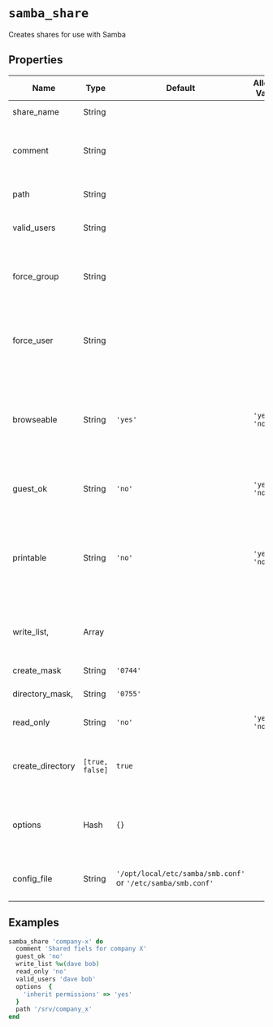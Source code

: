 # `samba_share`

Creates shares for use with Samba

## Properties

| Name             | Type            | Default                                                       | Allowed Values | Description                                                                                                      |
| ---------------- | --------------- | ------------------------------------------------------------- | -------------- | ---------------------------------------------------------------------------------------------------------------- |
| share_name       | String          |                                                               |                | The name of the share                                                                                            |
| comment          | String          |                                                               |                | Comment string to associate with the new share                                                                   |
| path             | String          |                                                               |                | Path to directory to share                                                                                       |
| valid_users      | String          |                                                               |                | A string of allowed users                                                                                        |
| force_group      | String          |                                                               |                | Force ownership of files on the share to specified group                                                         |
| force_user       | String          |                                                               |                | Force ownership of files on the share to specified user                                                          |
| browseable       | String          | `'yes'`                                                       | `'yes'` `'no'` | Controls whether this share is seen in the list of available shares in a net view and in the browse list         |
| guest_ok         | String          | `'no'`                                                        | `'yes'` `'no'` | Allow anoymous access to the share                                                                               |
| printable        | String          | `'no'`                                                        | `'yes'` `'no'` | If set to yes, then clients may open, write to and submit spool files on the directory specified for the service |
| write_list,      | Array           |                                                               |                | An array of Unix users allowed to write to the share                                                             |
| create_mask      | String          | `'0744'`                                                      |                | Create mask for directory                                                                                        |
| directory_mask,  | String          | `'0755'`                                                      |                | Mask for directory                                                                                               |
| read_only        | String          | `'no'`                                                        | `'yes'` `'no'` | Whether files on the share are writeable                                                                         |
| create_directory | `[true, false]` | `true`                                                        |                | Whether to create the new share directory on disk                                                                |
| options          | Hash            | `{}`                                                          |                | A hash of extra options to pass to the configuration file                                                        |
| config_file      | String          | `'/opt/local/etc/samba/smb.conf'` or  `'/etc/samba/smb.conf'` |                | Path to the samba configuration file                                                                             |

## Examples

```ruby
samba_share 'company-x' do
  comment 'Shared fiels for company X'
  guest_ok 'no'
  write_list %w(dave bob)
  read_only 'no'
  valid_users 'dave bob'
  options  {
    'inherit permissions' => 'yes'
  }
  path '/srv/company_x'
end
